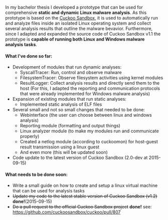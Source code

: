 In my bachelor thesis I developed a prototype that can be used for comprehensive **static and dynamic Linux malware analysis**. As this prototype is based on the [Cuckoo Sandbox](http://www.cuckoosandbox.org), it is used to automatically run and analyze files inside an isolated Linux operating system and collect several analysis results that outline the malware bevavior. Furthermore, since I adapted and expanded the source code of Cuckoo Sandbox v1.1 the prototype is **capable of running both Linux and Windows malware analysis tasks**.

#### What I've done so far:
* Development of modules that run dynamic analyses:
  * SyscallTracer: Run, control and observe malware
  * FilesystemTracer: Observe filesystem activities using kernel modules
  * ResultLogger: Collect analysis results and directly send them to the host (For this, I adapted the reporting and communication protocols that were already implemented for Windows malware analysis)
* Expansion of existing modules that run static analyses:
  * Implemented static analysis of ELF files
* Several small and not so small changes that needed to be done:
  * Webinterface (the user can choose between linux and windows analysis)
  * Reporting module (formatting and output things)
  * Linux analyzer module (to make my modules run and communicate properly)
  * Created a netlog module (according to cuckoomon) for host-guest result transmission using a linux guest 
  * And even more (this will be updated soon)
* Code update to the latest version of Cuckoo Sandbox (2.0-dev at 2015-09-15)  

#### What needs to be done soon:
* Write a small guide on how to create and setup a linux virtual machine that can be used for analysis tasks
* ~~Update my code to the latest stable version of Cuckoo Sandbox (v1.2)~~ **done!**(2015-09-15)
* ~~Do a pull request to the official Cuckoo Sandbox project~~ **done!** see: https://github.com/cuckoosandbox/cuckoo/pull/807

